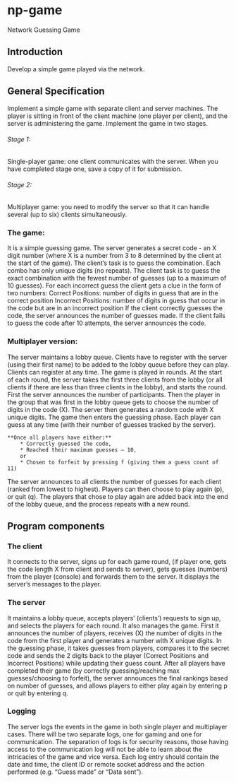 # np-game
Network Guessing Game
## Introduction

Develop a simple game played via the network.

## General Specification

Implement a simple game with separate client and server machines. The player is
sitting in front of the client machine (one player per client), and the server is administering the
game. Implement the game in two stages.
###### Stage 1:
Single-player game: one client communicates with the server. When you have
completed stage one, save a copy of it for submission.
###### Stage 2: 
Multiplayer game: you need to modify the server so that it can handle several (up
to six) clients simultaneously.

### The game:

It is a simple guessing game. The server generates a secret code - an X digit number (where X is a
number from 3 to 8 determined by the client at the start of the game). The client’s task is to guess
the combination. Each combo has only unique digits (no repeats). The client task is to guess the
exact combination with the fewest number of guesses (up to a maximum of 10 guesses).
For each incorrect guess the client gets a clue in the form of two numbers:
Correct Positions: number of digits in guess that are in the correct position
Incorrect Positions: number of digits in guess that occur in the code but are in an incorrect position
If the client correctly guesses the code, the server announces the number of guesses made.
If the client fails to guess the code after 10 attempts, the server announces the code.

### Multiplayer version:

The server maintains a lobby queue. Clients have to register with the server (using their first name)
to be added to the lobby queue before they can play. Clients can register at any time.
The game is played in rounds. At the start of each round, the server takes the first three clients
from the lobby (or all clients if there are less than three clients in the lobby), and starts the round.
First the server announces the number of participants. Then the player in the group that was first in
the lobby queue gets to choose the number of digits in the code (X).
The server then generates a random code with X unique digits. The game then enters the
guessing phase. Each player can guess at any time (with their number of guesses tracked by the
server).

    **Once all players have either:**
        * Correctly guessed the code,
        * Reached their maximum guesses – 10,
        or
        * Chosen to forfeit by pressing f (giving them a guess count of 11)
        
The server announces to all clients the number of guesses for each client (ranked from lowest to
highest). Players can then choose to play again (p), or quit (q). The players that chose to play
again are added back into the end of the lobby queue, and the process repeats with a new round.

## Program components

### The client

It connects to the server, signs up for each game round, (if player one, gets the code length X from
client and sends to server), gets guesses (numbers) from the player (console) and forwards them
to the server. It displays the server’s messages to the player.

### The server

It maintains a lobby queue, accepts players’ (clients’) requests to sign up, and selects the players
for each round.
It also manages the game. First it announces the number of players, receives (X) the number of
digits in the code from the first player and generates a number with X unique digits. In the guessing
phase, it takes guesses from players, compares it to the secret code and sends the 2 digits back to
the player (Correct Positions and Incorrect Positions) while updating their guess count.
After all players have completed their game (by correctly guessing/reaching max guesses/choosing
to forfeit), the server announces the final rankings based on number of guesses, and allows
players to either play again by entering p or quit by entering q.

### Logging

The server logs the events in the game in both single player and multiplayer cases. There will be
two separate logs, one for gaming and one for communication. The separation of logs is for
security reasons, those having access to the communication log will not be able to learn about the
intricacies of the game and vice versa. Each log entry should contain the date and time, the client
ID or remote socket address and the action performed (e.g. “Guess made” or “Data sent”).
